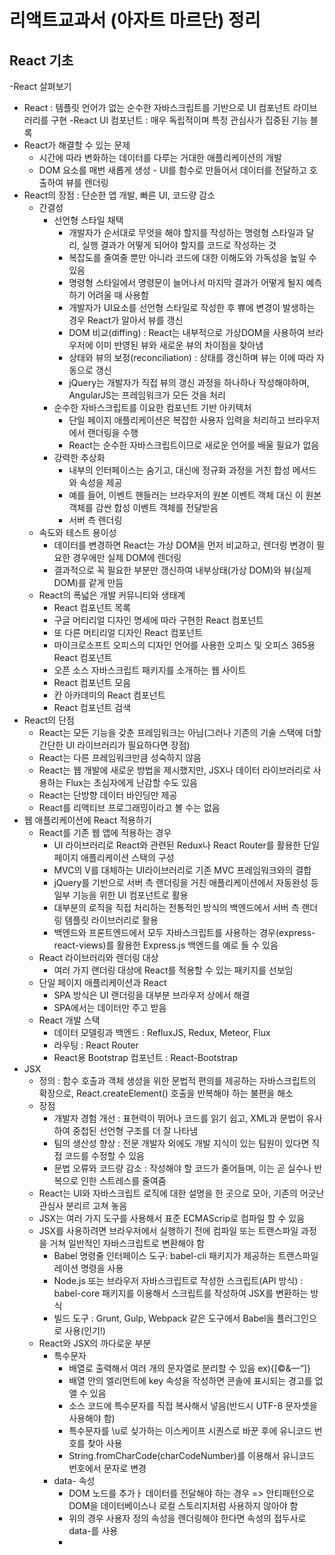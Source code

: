 # 리액트교과서 (아자트 마르단) 정리

## React 기초
-React 살펴보기
  - React : 템플릿 언어가 없는 순수한 자바스크립트를 기반으로 UI 컴포넌트 라이브러리를 구현
    -React UI 컴포넌트 : 매우 독립적이며 특정 관심사가 집중된 기능 블록
  - React가 해결할 수 있는 문제
    - 시간에 따라 변화하는 데이터를 다루는 거대한 애플리케이션의 개발
    - DOM 요소를 매번 새롭게 생성 - UI를 함수로 만들어서 데이터를 전달하고 호출하여 뷰를 렌더링
  - React의 장점 : 단순한 앱 개발, 빠른 UI, 코드량 감소
    - 간결성 
      - 선언형 스타일 채택
        - 개발자가 순서대로 무엇을 해야 할지를 작성하는 명령형 스타일과 달리, 실행 결과가 어떻게 되어야 할지를 코드로 작성하는 것
        - 복잡도를 줄여줄 뿐만 아니라 코드에 대한 이해도와 가독성을 높일 수 있음
        - 명령형 스타일에서 명령문이 늘어나서 마지막 결과가 어떻게 될지 예측하기 어려울 때 사용함
        - 개발자가 UI요소를 선언형 스타일로 작성한 후 쀼에 변경이 발생하는 경우 React가 알아서 뷰를 갱신
        - DOM  비교(diffing) : React는 내부적으로 가상DOM을 사용하여 브라우저에 이미 반영된 뷰와 새로운 뷰의 차이점을 찾아냄
        - 상태와 뷰의 보정(reconciliation) : 상태를 갱신하며 뷰는 이에 따라 자동으로 갱신
        - jQuery는 개발자가 직접 뷰의 갱신 과정을 하나하나 작성해야하며, AngularJS는 프레임워크가 모든 것을 처리
      - 순수한 자바스크립트를 이요한 컴포넌트 기반 아키텍처
        - 단일 페이지 애플리케이션은 복잡한 사용자 입력을 처리하고 브라우저에서 랜더링을 수행
        - React는 순수한 자바스크립트이므로 새로운 언어를 배울 필요가 없음
      - 강력한 추상화
        - 내부의 인터페이스는 숨기고, 대신에 정규화 과정을 거친 합성 메서드와 속성을 제공
        - 예를 들어, 이벤트 핸들러는 브라우저의 원본 이벤트 객체 대신 이 원본 객체를 감싼 합성 이벤트 객체를 전달받음
        - 서버 측 렌더링
    - 속도와 테스트 용이성
      - 데이터를 변경하면 React는 가상 DOM을 먼저 비교하고, 렌더링 변경이 필요한 경우에만 실제 DOM에 렌더링
      - 결과적으로 꼭 필요한 부분만 갱신하여 내부상태(가상 DOM)와 뷰(실제 DOM)를 같게 만듬
    - React의 폭넓은 개발 커뮤니티와 생태계
      - React 컴포넌트 목록
      - 구글 머티리얼 디자인 명세에 따라 구현한 React 컴포넌트
      - 또 다른 머티리얼 디자인 React 컴포넌트
      - 마이크로소프트 오피스의 디자인 언어를 사용한 오피스 및 오피스 365용 React 컴포넌트
      - 오픈 소스 자바스크립트 패키지를 소개하는 웹 사이트
      - React 컴포넌트 모음
      - 칸 아카데미의 React 컴포넌트
      - React 컴포넌트 검색
  - React의 단점
    - React는 모든 기능을 갖춘 프레임워크는 아님(그러나 기존의 기술 스택에 더할 간단한 UI 라이브러리가 필요하다면 장점)
    - React는 다른 프레임워크만큼 성숙하지 않음
    - React는 웹 개발에 새로운 방법을 제시했지만, JSX나 데이터 라이브러리로 사용하는 Flux는 초심자에게 난감할 수도 있음
    - React는 단방향 데이터 바인딩만 제공
    - React를 리액티브 프로그래밍이라고 볼 수는 없음
  - 웹 애플리케이션에 React 적용하기
    - React를 기존 웹 앱에 적용하는 경우
      - UI 라이브러리로 React와 관련된 Redux나 React Router를 활용한 단일 페이지 애플리케이션 스택의 구성
      - MVC의 V를 대체하는 UI라이브러리로 기존 MVC 프레임워크와의 결합
      - jQuery를 기반으로 서버 측 랜더링을 거친 애플리케이션에서 자동완성 등 일부 기능을 위한 UI 컴포넌트로 활용
      - 대부분의 로직을 직접 처리하는 전통적인 방식의 백엔드에서 서버 측 랜더링 템플릿 라이브러리로 활용
      - 백엔드와 프론트엔드에서 모두 자바스크립트를 사용하는 경우(express-react-views)를 활용한 Express.js 백엔드를 예로 들 수 있음
    - React 라이브러리와 렌더링 대상
      - 여러 가지 랜더링 대상에 React를 적용할 수 있는 패키지를 선보임
    - 단일 페이지 애플리케이션과 React 
      - SPA 방식은 UI 랜더링을 대부분 브라우저 상에서 해결
      - SPA에서는 데이터만 주고 받음
    - React 개발 스택
      - 데이터 모델링과 백엔드 : RefluxJS, Redux, Meteor, Flux
      - 라우팅 : React Router
      - React용 Bootstrap 컴포넌트 : React-Bootstrap
- JSX
  - 정의 : 함수 호출과 객체 생성을 위한 문법적 편의를 제공하는 자바스크립트의 확장으로, React.createElement() 호출을 반복해야 하는 불편을 해소
  - 장점
    - 개발자 경험 개선 : 표현력이 뛰어나 코드를 읽기 쉽고, XML과 문법이 유사하여 중첩된 선언형 구조를 더 잘 나타냄
    - 팀의 생산성 향상 : 전문 개발자 외에도 개발 지식이 있는 팀원이 있다면 직접 코드를 수정할 수 있음
    - 문법 오류와 코드량 감소 : 작성해야 할 코드가 줄어들며, 이는 곧 실수나 반복으로 인한 스트레스를 줄여줌
  - React는 UI와 자바스크립트 로직에 대한 설명을 한 곳으로 모아, 기존의 어긋난 관심사 분리르 고쳐 놓음
  - JSX는 여러 가지 도구를 사용해서 표준 ECMAScrip로 컴파일 할 수 있음
  - JSX를 사용하려면 브라우저에서 실행하기 전에 컴파일 또는 트랜스파일 과정을 거쳐 일반적인 자바스크립트로 변환해야 함
    - Babel 명령줄 인터페이스 도구: babel-cli 패키지가 제공하는 트랜스파일레이션 명령을 사용
    - Node.js 또는 브라우저 자바스크립트로 작성한 스크립트(API 방식) : babel-core 패키지를 이용해서 스크립트를 작성하여 JSX를 변환하는 방식
    - 빌드 도구 : Grunt, Gulp, Webpack 같은 도구에서 Babel을 플러그인으로 사용(인기!)
  - React와 JSX의 까다로운 부분
    - 특수문자
      - 배열로 출력해서 여러 개의 문자열로 분리할 수 있음 ex)<span>{[<span>&copy;&&mdash;&ldquo;</span>]}</span>
      - 배열 안의 엘리먼트에 key 속성을 작성하면 콘솔에 표시되는 경고를 없앨 수 있음
      - 소스 코드에 특수문자를 직접 복사해서 넣음(반드시 UTF-8 문자셋을 사용해야 함)
      - 특수문자를 \u로 싲가하는 이스케이프 시퀀스로 바꾼 후에 유니코드 번호를 찾아 사용
      - String.fromCharCode(charCodeNumber)를 이용해서 유니코드 번호에서 문자로 변경
    - data- 속성
      - DOM 노드를 추가ㅏ 데이터를 전달해야 하는 경우 => 안티패턴으로 DOM을 데이터베이스나 로컬 스토리지처럼 사용하지 않아야 함
      - 위의 경우 사용자 정의 속성을 렌더링해야 한다면 속성의 접두사로 data-를 사용
      - 
      
